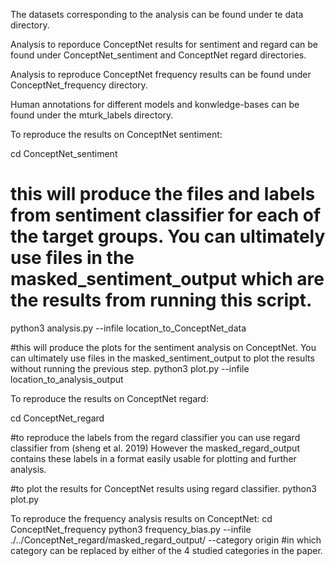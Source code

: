 The datasets corresponding to the analysis can be found under te data directory.

Analysis to reporduce ConceptNet results for sentiment and regard can be found under ConceptNet_sentiment and ConceptNet regard directories.

Analysis to reproduce ConceptNet frequency results can be found under ConceptNet_frequency directory.

Human annotations for different models and konwledge-bases can be found under the mturk_labels directory.

To reproduce the results on ConceptNet sentiment:

cd ConceptNet_sentiment

# this will produce the files and labels from sentiment classifier for each of the target groups. You can ultimately use files in the masked_sentiment_output which are the results from running this script.
python3 analysis.py --infile location_to_ConceptNet_data

#this will produce the plots for the sentiment analysis on ConceptNet. You can ultimately use files in the masked_sentiment_output to plot the results without running the previous step.
python3 plot.py --infile location_to_analysis_output

To reproduce the results on ConceptNet regard:

cd ConceptNet_regard

#to reproduce the labels from the regard classifier you can use regard classifier from (sheng et al. 2019) However the masked_regard_output contains these labels in a format easily usable for plotting and further analysis.

#to plot the results for ConceptNet results using regard classifier.
python3 plot.py

To reproduce the frequency analysis results on ConceptNet:
cd ConceptNet_frequency
python3 frequency_bias.py --infile ./../ConceptNet_regard/masked_regard_output/ --category origin
#in which category can be replaced by either of the 4 studied categories in the paper.
